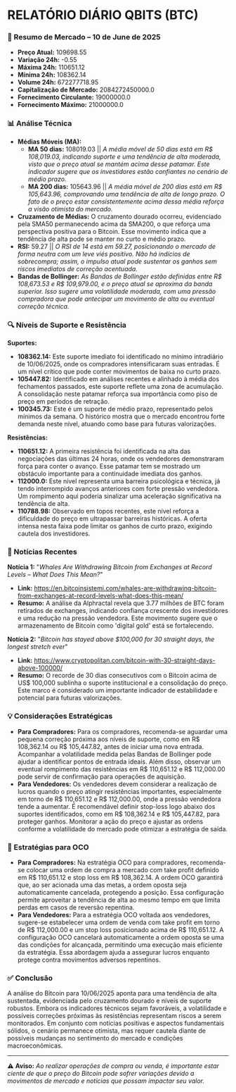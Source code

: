 # RELATÓRIO DIÁRIO QBITS (BTC)

### 📌 Resumo de Mercado – 10 de June de 2025
* **Preço Atual:** 109698.55
* **Variação 24h:** -0.55
* **Máxima 24h:** 110651.12
* **Mínima 24h:** 108362.14
* **Volume 24h:** 672277718.95
* **Capitalização de Mercado:** 2084272450000.0
* **Fornecimento Circulante:** 19000000.0
* **Fornecimento Máximo:** 21000000.0

### 📊 Análise Técnica

* **Médias Móveis (MA):**
    * **MA 50 dias:** 108019.03 || _A média móvel de 50 dias está em R$ 108,019.03, indicando suporte e uma tendência de alta moderada, visto que o preço atual se mantém acima desse patamar. Este indicador sugere que os investidores estão confiantes no cenário de médio prazo._
    * **MA 200 dias:** 105643.96 || _A média móvel de 200 dias está em R$ 105,643.96, comprovando uma tendência de alta de longo prazo. O fato de o preço estar consistentemente acima dessa média reforça a visão otimista do mercado._
* **Cruzamento de Médias:** O cruzamento dourado ocorreu, evidenciado pela SMA50 permanecendo acima da SMA200, o que reforça uma perspectiva positiva para o Bitcoin. Esse movimento indica que a tendência de alta pode se manter no curto e médio prazo.
* **RSI:** 59.27 || _O RSI de 14 está em 59.27, posicionando o mercado de forma neutra com um leve viés positivo. Não há indícios de sobrecompra; assim, o impulso atual pode sustentar os ganhos sem riscos imediatos de correção acentuada._
* **Bandas de Bollinger:** _As Bandas de Bollinger estão definidas entre R$ 108,673.53 e R$ 109,979.00, e o preço atual se aproxima da banda superior. Isso sugere uma volatilidade moderada, com uma pressão compradora que pode antecipar um movimento de alta ou eventual correção técnica._

### 🔍 Níveis de Suporte e Resistência
**Suportes:**
* **108362.14:** Este suporte imediato foi identificado no mínimo intradiário de 10/06/2025, onde os compradores intensificaram suas entradas. É um nível crítico que pode conter movimentos de baixa no curto prazo.
* **105447.82:** Identificado em análises recentes e alinhado à média dos fechamentos passados, este suporte reflete uma zona de acumulação. A consolidação neste patamar reforça sua importância como piso de preço em períodos de retração.
* **100345.73:** Este é um suporte de médio prazo, representado pelos mínimos da semana. O histórico mostra que o mercado encontrou forte demanda neste nível, atuando como base para futuras valorizações.

**Resistências:**
* **110651.12:** A primeira resistência foi identificada na alta das negociações das últimas 24 horas, onde os vendedores demonstraram força para conter o avanço. Esse patamar tem se mostrado um obstáculo importante para a continuidade imediata dos ganhos.
* **112000.0:** Este nível representa uma barreira psicológica e técnica, já tendo interrompido avanços anteriores com forte pressão vendedora. Um rompimento aqui poderia sinalizar uma aceleração significativa na tendência de alta.
* **110788.98:** Observado em topos recentes, este nível reforça a dificuldade do preço em ultrapassar barreiras históricas. A oferta intensa nesta faixa pode limitar os ganhos de curto prazo, exigindo cautela dos investidores.

### 📰 Notícias Recentes
**Notícia 1:** "_Whales Are Withdrawing Bitcoin from Exchanges at Record Levels – What Does This Mean?_"
  * **Link:** https://en.bitcoinsistemi.com/whales-are-withdrawing-bitcoin-from-exchanges-at-record-levels-what-does-this-mean/
  * **Resumo:** A análise da Alphractal revela que 3.77 milhões de BTC foram retirados de exchanges, indicando confiança crescente dos investidores e uma redução na pressão vendedora. Este movimento sugere que o armazenamento de Bitcoin como 'digital gold' está se fortalecendo.

**Notícia 2:** "_Bitcoin has stayed above $100,000 for 30 straight days, the longest stretch ever_"
  * **Link:** https://www.cryptopolitan.com/bitcoin-with-30-straight-days-above-100000/
  * **Resumo:** O recorde de 30 dias consecutivos com o Bitcoin acima de US$ 100,000 sublinha o suporte institucional e a consolidação do preço. Este marco é considerado um importante indicador de estabilidade e potencial para futuras valorizações.

### 💡 Considerações Estratégicas

* **Para Compradores:** Para os compradores, recomenda-se aguardar uma pequena correção próxima aos níveis de suporte, como em R$ 108,362.14 ou R$ 105,447.82, antes de iniciar uma nova entrada. Acompanhar a volatilidade medida pelas Bandas de Bollinger pode ajudar a identificar pontos de entrada ideais. Além disso, observar um eventual rompimento das resistências em R$ 110,651.12 e R$ 112,000.00 pode servir de confirmação para operações de aquisição.
* **Para Vendedores:** Os vendedores devem considerar a realização de lucros quando o preço atingir resistências importantes, especialmente em torno de R$ 110,651.12 e R$ 112,000.00, onde a pressão vendedora tende a aumentar. É recomendável definir stop-loss logo abaixo dos suportes identificados, como em R$ 108,362.14 e R$ 105,447.82, para proteger ganhos. Monitorar a ação do preço e ajustar as ordens conforme a volatilidade do mercado pode otimizar a estratégia de saída.

### 📙 Estratégias para OCO

* **Para Compradores:** Na estratégia OCO para compradores, recomenda-se colocar uma ordem de compra a mercado com take profit definido em R$ 110,651.12 e stop loss em R$ 108,362.14. A ordem OCO garantirá que, ao ser acionada uma das metas, a ordem oposta seja automaticamente cancelada, protegendo a posição. Essa configuração permite aproveitar a tendência de alta ao mesmo tempo em que limita perdas em casos de reversão repentina.
* **Para Vendedores:** Para a estratégia OCO voltada aos vendedores, sugere-se estabelecer uma ordem de venda com take profit em torno de R$ 112,000.00 e um stop loss posicionado acima de R$ 110,651.12. A configuração OCO cancelará automaticamente a ordem oposta se uma das condições for alcançada, permitindo uma execução mais eficiente da estratégia. Essa abordagem ajuda a assegurar lucros enquanto protege contra movimentos adversos repentinos.

### ✅ Conclusão
 A análise do Bitcoin para 10/06/2025 aponta para uma tendência de alta sustentada, evidenciada pelo cruzamento dourado e níveis de suporte robustos. Embora os indicadores técnicos sejam favoráveis, a volatilidade e possíveis correções próximas às resistências representam riscos a serem monitorados. Em conjunto com notícias positivas e aspectos fundamentais sólidos, o cenário permanece otimista, mas requer cautela diante de possíveis mudanças no sentimento do mercado e condições macroeconômicas.

---

⚠️ **Aviso:** *Ao realizar operações de compra ou venda, é importante estar ciente de que o preço do Bitcoin pode sofrer variações devido a movimentos de mercado e notícias que possam impactar seu valor.*